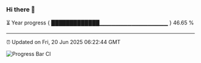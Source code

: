 ### Hi there 👋

⏳ Year progress { █████████████▁▁▁▁▁▁▁▁▁▁▁▁▁▁▁▁▁ } 46.65 %

---

⏰ Updated on Fri, 20 Jun 2025 06:22:44 GMT

![Progress Bar CI](https://github.com/liununu/liununu/workflows/Progress%20Bar%20CI/badge.svg)
